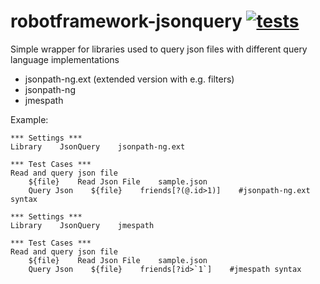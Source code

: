 # robotframework-jsonquery [![tests](https://github.com/otemek/robotframework-jsonquery/actions/workflows/robotlib.yml/badge.svg?branch=master)](https://github.com/otemek/robotframework-jsonquery/actions/workflows/robotlib.yml)
Simple wrapper for libraries used to query json files with different query language implementations
- jsonpath-ng.ext (extended version with e.g. filters)
- jsonpath-ng
- jmespath

Example:
```Robot Framework
*** Settings ***
Library    JsonQuery    jsonpath-ng.ext

*** Test Cases ***
Read and query json file
    ${file}    Read Json File    sample.json
    Query Json    ${file}    friends[?(@.id>1)]    #jsonpath-ng.ext syntax

```

```Robot Framework
*** Settings ***
Library    JsonQuery    jmespath

*** Test Cases ***
Read and query json file
    ${file}    Read Json File    sample.json
    Query Json    ${file}    friends[?id>`1`]    #jmespath syntax

```
